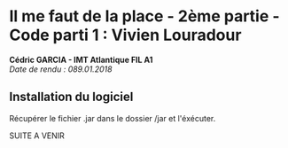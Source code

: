 # Il me faut de la place  - 2ème partie - Code parti 1 : Vivien Louradour
**Cédric GARCIA - IMT Atlantique FIL A1**  
*Date de rendu : 089.01.2018*

## Installation du logiciel
Récupérer le fichier .jar dans le dossier /jar et l'éxécuter.

SUITE A VENIR

